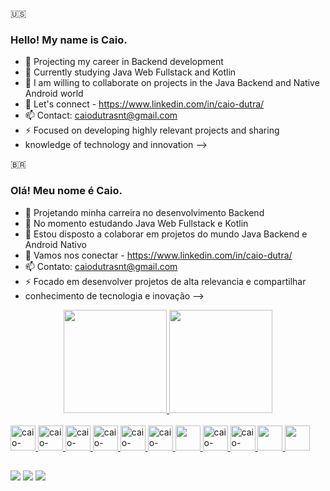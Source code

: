 🇺🇸
### Hello! My name is Caio.

- 🔭 Projecting my career in Backend development
- 🌱 Currently studying Java Web Fullstack and Kotlin
- 👯 I am willing to collaborate on projects in the Java Backend and Native Android world
- 💬 Let's connect - https://www.linkedin.com/in/caio-dutra/
- 📫 Contact: caiodutrasnt@gmail.com
- ⚡ Focused on developing highly relevant projects and sharing
- knowledge of technology and innovation
-->

🇧🇷
### Olá! Meu nome é Caio.

- 🔭 Projetando minha carreira no desenvolvimento Backend
- 🌱 No momento estudando Java Web Fullstack e Kotlin
- 👯 Estou disposto a colaborar em projetos do mundo Java Backend e Android Nativo
- 💬 Vamos nos conectar - https://www.linkedin.com/in/caio-dutra/
- 📫 Contato: caiodutrasnt@gmail.com
- ⚡ Focado em desenvolver projetos de alta relevancia e compartilhar
- conhecimento de tecnologia e inovação
-->

<div align="center">
  <a href="https://github.com/caio-dutra">
  <img height="165em" src="https://github-readme-stats.vercel.app/api?username=caio-dutra&show_icons=true&theme=onedark&&count_private=true"/>
  <img height="165em" src="https://github-readme-stats.vercel.app/api/top-langs/?username=caio-dutra&layout=compact&langs_count=7&theme=onedark"/>
</div>

<div style="display: inline_block"><br>
  <img alt="caio-linux" height:"30" width="40" src="https://cdn.jsdelivr.net/gh/devicons/devicon/icons/linux/linux-original.svg" />
  <img alt="caio-Java" height:"30" width="40" src="https://cdn.jsdelivr.net/gh/devicons/devicon/icons/java/java-original.svg" />
  <img alt="caio-Kotlin" height:"30" width="40" src="https://cdn.jsdelivr.net/gh/devicons/devicon/icons/kotlin/kotlin-original.svg" />
  <img alt="caio-Postgres" height:"30" width="40" src="https://cdn.jsdelivr.net/gh/devicons/devicon/icons/postgresql/postgresql-original.svg" />
  <img alt="caio-Sqlite" height:"30" width="40" src="https://cdn.jsdelivr.net/gh/devicons/devicon/icons/sqlite/sqlite-original.svg" />
  <img alt="caio-Mysql" height:"30" width="40" src="https://cdn.jsdelivr.net/gh/devicons/devicon/icons/mysql/mysql-original.svg" />
  <img alt"caio-Mongodb" height:"30" width="40" src="https://cdn.jsdelivr.net/gh/devicons/devicon/icons/mongodb/mongodb-original.svg" />
  <img alt="caio-Android" height:"30" width="40" src="https://cdn.jsdelivr.net/gh/devicons/devicon/icons/android/android-original.svg" />
  <img alt="caio-Html" height:"30" width="40" src="https://cdn.jsdelivr.net/gh/devicons/devicon/icons/html5/html5-original.svg" />
  <img alt"caio-Css" height:"30" width="40" src="https://cdn.jsdelivr.net/gh/devicons/devicon/icons/css3/css3-original.svg" />
  <img alt"caio-Javascript" height:"30" width="40" src="https://cdn.jsdelivr.net/gh/devicons/devicon/icons/javascript/javascript-original.svg" />
</div>
  
##
  
<div>
  <a href="mailto:caiodutrasnt@gmail.com?subject=Assunto"><img target="blank" src="https://img.shields.io/badge/Gmail-D14836?style=for-the-badge&logo=gmail&logoColor=white"></a>
  <a href="https://www.linkedin.com/in/caio-dutra-549a87206/"><img target="blank" src="https://img.shields.io/badge/LinkedIn-0077B5?style=for-the-badge&logo=linkedin&logoColor=white"></a>
  <a href="https://wa.me/5511964984803"><img target="blank" src="https://img.shields.io/badge/WhatsApp-25D366?style=for-the-badge&logo=whatsapp&logoColor=white"></a>
</div>
  
  
